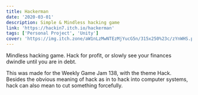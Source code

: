 ```yaml
---
title: Hackerman
date: '2020-03-01'
description: Simple & Mindless hacking game
link: 'https://hackin7.itch.io/hackerman'
tags: ['Personal Project', 'Unity']
cover: 'https://img.itch.zone/aW1nLzMwNTEzMjYucG5n/315x250%23c/zYnWHS.png'
---
```


Mindless hacking game. Hack for profit, or slowly see your finances dwindle until you are in debt.

This was made for the Weekly Game Jam 138, with the theme Hack.
Besides the obvious meaning of hack as in to hack into computer systems, hack can also mean to cut something forcefully.
